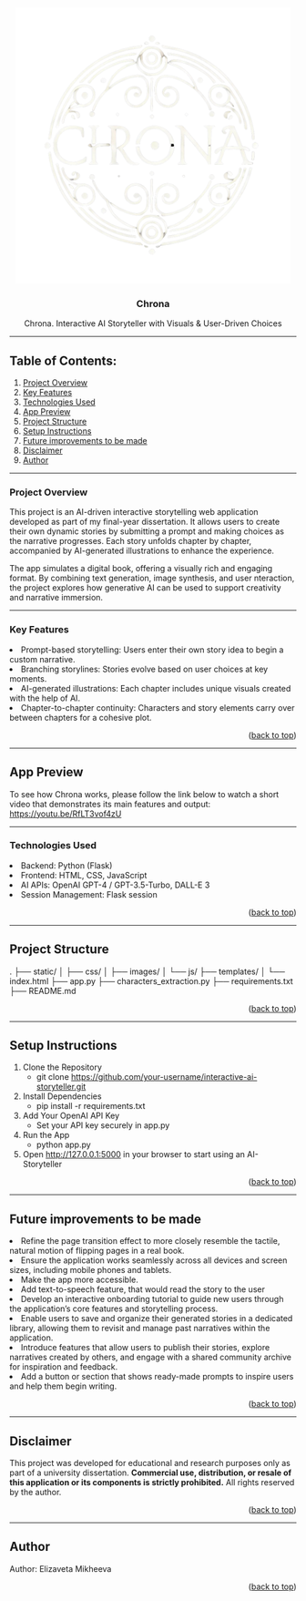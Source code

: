 <div align="center">
  <a href="https://github.com/ElizavetaMikheeva/ai-storyteller">
    <img width="484" alt="image" src="https://github.com/ElizavetaMikheeva/ai-storyteller/blob/main/static/images/new_logo.png">
    
  </a>

<h3 align="center"> Chrona </h3>

  <p align="center">
    Chrona. Interactive AI Storyteller with Visuals & User-Driven Choices
    <br/>
  </p>
</div>

---
<!-- TABLE OF CONTENTS -->

## Table of Contents:

  <ol>
    <li><a href="#about-the-project">Project Overview</a> </li>
    <li><a href="#built-with">Key Features </a></li>
    <li><a href="#built-with">Technologies Used</a></li>
    <li><a href="#built-with">App Preview</a></li>
    <li> <a href="#getting-started">Project Structure</a> </li>
    <li> <a href="#getting-started">Setup Instructions</a> </li>
    <li> <a href="#getting-started">Future improvements to be made</a> </li>
    <li><a href="#the-team">Disclaimer</a></li>
    <li><a href="#the-team">Author</a></li>
  </ol>

---

<!-- Project Overview -->

### Project Overview

This project is an AI-driven interactive storytelling web application developed as part of my final-year dissertation. It allows users to create their own dynamic stories by submitting a prompt and making choices as the narrative progresses. Each story unfolds chapter by chapter, accompanied by AI-generated illustrations to enhance the experience.

The app simulates a digital book, offering a visually rich and engaging format. By combining text generation, image synthesis, and user nteraction, the project explores how generative AI can be used to support creativity and narrative immersion.

---

<!-- Key Features -->

### Key Features

<li> Prompt-based storytelling: Users enter their own story idea to begin a custom narrative. </li>
<li> Branching storylines: Stories evolve based on user choices at key moments. </li>
<li> AI-generated illustrations: Each chapter includes unique visuals created with the help of AI. </li>
<li> Chapter-to-chapter continuity: Characters and story elements carry over between chapters for a cohesive plot. </li>

 <p align="right">(<a href="#readme-top">back to top</a>)</p>

---

<!-- App Preview -->

## App Preview

To see how Chrona works, please follow the link below to watch a short video that demonstrates its main features and output: 
https://youtu.be/RfLT3vof4zU

----

<!-- Technologies Used -->

### Technologies Used

<li> Backend: Python (Flask) </li>
<li> Frontend: HTML, CSS, JavaScript </li>
<li> AI APIs: OpenAI GPT-4 / GPT-3.5-Turbo, DALL-E 3 </li>
<li> Session Management: Flask session </li>

<p align="right">(<a href="#readme-top">back to top</a>)</p>

---

<!-- Project Structure -->

## Project Structure

 . ├── static/ │ ├── css/ │ ├── images/ │ └── js/ ├── templates/ │ └── index.html ├── app.py ├── characters_extraction.py ├── requirements.txt ├── README.md 

<p align="right">(<a href="#readme-top">back to top</a>)</p>

---

<!-- Setup Instuctions -->

## Setup Instructions

1. Clone the Repository
   - git clone https://github.com/your-username/interactive-ai-storyteller.git
2. Install Dependencies
   - pip install -r requirements.txt
3. Add Your OpenAI API Key
   - Set your API key securely in app.py
4. Run the App
   - python app.py
5. Open http://127.0.0.1:5000 in your browser to start using an AI-Storyteller

<p align="right">(<a href="#readme-top">back to top</a>)</p>

---

<!-- Future improvements to be made -->

## Future improvements to be made

<li> Refine the page transition effect to more closely resemble the tactile, natural motion of flipping pages in a real book.</li>
<li> Ensure the application works seamlessly across all devices and screen sizes, including mobile phones and tablets.</li>
<li> Make the app more accessible.</li>
<li> Add text-to-speech feature, that would read the story to the user</li>
<li> Develop an interactive onboarding tutorial to guide new users through the application’s core features and storytelling process.</li>
<li>Enable users to save and organize their generated stories in a dedicated library, allowing them to revisit and manage past narratives within the application.</li>
<li>Introduce features that allow users to publish their stories, explore narratives created by others, and engage with a shared community archive for inspiration and feedback.</li>
<li>Add a button or section that shows ready-made prompts to inspire users and help them begin writing.</li>

<p align="right">(<a href="#readme-top">back to top</a>)</p>

---

<!-- Disclaimer -->

## Disclaimer

This project was developed for educational and research purposes only as part of a university dissertation. **Commercial use, distribution, or resale of this application or its components is strictly prohibited.** All rights reserved by the author.

 <p align="right">(<a href="#readme-top">back to top</a>)</p>

---

<!-- Author -->

## Author

Author: Elizaveta Mikheeva

<p align="right">(<a href="#readme-top">back to top</a>)</p>

